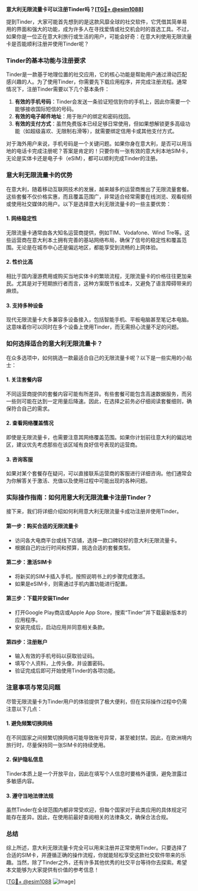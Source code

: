 **意大利无限流量卡可以注册Tinder吗？[[TG💪+ @esim1088](https://t.me/s/esim1088)]**

提到Tinder，大家可能首先想到的是这款风靡全球的社交软件，它凭借其简单易用的界面和强大的功能，成为许多人在寻找爱情或社交机会时的首选工具。不过，如果你是一位正在意大利旅行或生活的用户，可能会好奇：在意大利使用无限流量卡是否能顺利注册并使用Tinder呢？

### Tinder的基本功能与注册要求

Tinder是一款基于地理位置的社交应用，它的核心功能是帮助用户通过滑动匹配感兴趣的人。为了使用Tinder，你需要先下载应用程序，并完成注册流程。通常情况下，注册Tinder需要以下几个基本条件：

1. **有效的手机号码**：Tinder会发送一条验证短信到你的手机上，因此你需要一个能够接收国际短信的号码。
2. **有效的电子邮件地址**：用于账户的绑定和密码找回。
3. **有效的支付方式**：虽然免费版本已经足够日常使用，但如果想解锁更多高级功能（如超级喜欢、无限制右滑等），就需要绑定信用卡或其他支付方式。

对于海外用户来说，手机号码是一个关键问题。如果你身在意大利，是否可以用当地的电话卡完成注册呢？答案是肯定的！只要你有一张有效的意大利本地SIM卡，无论是实体卡还是电子卡（eSIM），都可以顺利完成Tinder的注册。

### 意大利无限流量卡的优势

在意大利，随着移动互联网技术的发展，越来越多的运营商推出了无限流量套餐。这些套餐不仅价格实惠，而且覆盖范围广，非常适合经常需要在线浏览、观看视频或使用社交媒体的用户。以下是选择意大利无限流量卡的一些主要优势：

#### 1. **网络稳定性**
   无限流量卡通常由各大知名运营商提供，例如TIM、Vodafone、Wind Tre等。这些运营商在意大利本土拥有完善的基站网络布局，确保了信号的稳定性和覆盖范围。无论是在城市中心还是偏远地区，都能享受到流畅的上网体验。

#### 2. **性价比高**
   相比于国内漫游费用或购买当地实体卡的繁琐流程，无限流量卡的价格往往更加亲民。尤其是对于短期旅行者而言，这种方案既节省成本，又避免了语言障碍带来的麻烦。

#### 3. **支持多种设备**
   现代无限流量卡大多兼容多设备接入，包括智能手机、平板电脑甚至笔记本电脑。这意味着你可以同时在多个设备上使用Tinder，而无需担心流量不足的问题。

### 如何选择适合的意大利无限流量卡？

在众多选项中，如何挑选一款最适合自己的无限流量卡呢？以下是一些实用的小贴士：

#### 1. **关注套餐内容**
   不同运营商提供的套餐内容可能有所差异。有些套餐可能包含高速数据服务，而另一些则可能在达到一定用量后降速。因此，在选择之前务必仔细阅读套餐细则，确保符合自己的需求。

#### 2. **查看网络覆盖情况**
   即使是无限流量卡，也需要注意其网络覆盖范围。如果你计划前往意大利的偏远地区，建议优先考虑那些在该区域有良好信号表现的运营商。

#### 3. **咨询客服**
   如果对某个套餐存在疑问，可以直接联系运营商的客服进行详细咨询。他们通常会为你解答关于激活、充值以及使用过程中可能出现的各种问题。

### 实际操作指南：如何用意大利无限流量卡注册Tinder？

接下来，我们将详细介绍如何利用意大利无限流量卡成功注册并使用Tinder。

#### 第一步：购买合适的无限流量卡
   - 访问各大电商平台或线下店铺，选择一款口碑较好的意大利无限流量卡。
   - 根据自己的出行时间和预算，挑选合适的套餐类型。

#### 第二步：激活SIM卡
   - 将新买的SIM卡插入手机，按照说明书上的步骤完成激活。
   - 如果是eSIM卡，则需通过手机内置功能进行配置。

#### 第三步：下载并安装Tinder
   - 打开Google Play商店或Apple App Store，搜索“Tinder”并下载最新版本的应用程序。
   - 安装完成后，启动应用并同意相关条款。

#### 第四步：注册账户
   - 输入有效的手机号码以获取验证码。
   - 填写个人资料，上传头像，并设置密码。
   - 验证完成后即可开始使用Tinder的各项功能。

### 注意事项与常见问题

尽管无限流量卡为Tinder用户的体验提供了极大便利，但在实际操作过程中仍需注意以下几点：

#### 1. **避免频繁切换网络**
   在不同国家之间频繁切换网络可能导致账号异常，甚至被封禁。因此，在欧洲境内旅行时，尽量保持同一张SIM卡的持续使用。

#### 2. **保护隐私信息**
   Tinder本质上是一个开放平台，因此在填写个人信息时要格外谨慎，避免泄露过多敏感内容。

#### 3. **遵守当地法律法规**
   虽然Tinder在全球范围内都非常受欢迎，但每个国家对于此类应用的具体规定可能存在差异。因此，在使用前最好查阅相关的法律条文，确保合法合规。

### 总结

综上所述，意大利无限流量卡完全可以用来注册并正常使用Tinder。只要选择了合适的SIM卡，并遵循正确的操作流程，你就能轻松享受这款社交软件带来的乐趣。当然，除了Tinder之外，还有许多其他优秀的社交平台等待你去探索。希望本文能够为大家提供有价值的参考信息！

[[TG💪+ @esim1088](https://t.me/s/esim1088) ![Image](https://i.postimg.cc/4NQfJmqS/Snipaste-2025-05-13-00-14-12.png)]
